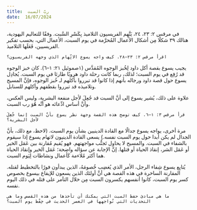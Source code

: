 ```yaml
---
title:  ربّ السبت
date:  16/07/2024
---
```


في مرقس ٢: ٢٣، ٢٤، يَتَّهِم الفريسيون التلاميذ بِكَسْرِ السَّبت. وفقًا للتعاليم اليهودية، هنالك ٣٩ شكلًا مِن أشكال الأعمال المُحرَّمة في يوم السبت، الأعمال التي، بحسب تفكير الفريسيين، فَعَلَها التلاميذ.

`اقرأ مرقس ٢: ٢٣–٢٨. كيف واجه يسوع الاتِّهام الذي وجهه الفريسيون؟`

يجيب يسوع بقصة أكل داود لِخُبز الوجوه المُقدَّس (١صموئيل ٢١: ١–٦). كان خبز الوجوه قد رُفِع في يوم السبت؛ لذلك، ربما كانت رحلة داود هروبًا طارئا في يوم السبت. يُجادِل يسوع حول قصة داود ورجاله بأنهم إذا كانوا قد تبرروا بأكلهم لـ خُبز الوجوه، فإنَّ المسيح وتلاميذه قد تبرروا بقطفهم وأكلهم للسنابل.

علاوة على ذلك، يُشير يسوع إلى أنَّ السبت قد جُعِلَ لأجل منفعة البشرية، وليس العكس، وأنَّ أساس ادِّعائه هو أنَّه هُوَ رب السبت.

`قرأ مرقس ٣: ١–٦. كيف توضح هذه القصة وجهة نظر يسوع بأنَّ السبت إنما جُعِلَ لأجل البشرية؟`

مرة أخرى، يواجه يسوع جدالًا مع القادة الدينيين بشأن يوم السبت. (لاحظ، مع ذلك، بأنَّ الجدال لم يكن أبدا حول يوم السبت نفسه.) يسعى القادة الدينيون لاتهام يسوع إذا سيقوم بالشفاء في السبت. والمسيح لا يحاول تَجنُّب مواجهتهم. فهو يُقيم مُقارنة بين عَمَل الخير أو عَمَل الشر، إنقاذ الحياة أو قتلها. إنَّ الإجابة عن سؤاله واضحة؛ عَمَل الخير وإنقاذ الحياة هما أكثر مُلاءمة كَأعمال ونشاطات لِيَوم السبت.

يُتابِع يسوع شِفاء الرجل، الأمر الذي يُغضِب خُصومَهُ، الذين يبدأون فورًا بالتخطيط لقتله. المقارنة الساخرة في هذه القصة هي أنَّ أولئك الذين يسعون للإيقاع بيسوع بخصوص كسر يوم السبت، كانوا أنفسهم يكسرون السبت مِن خلال التآمر على قتله في ذلك اليوم نفسه.

`ما هي مبادئ حفظ السبت التي يمكنك أن تأخذها من هذه القصص وما هي التحديات التي نُواجهها في العصر الحديث في حِفْظ يوم السبت؟`
